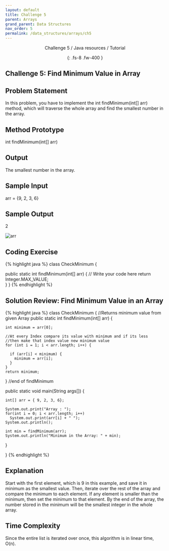 ```yaml
---
layout: default
title: Challenge 5
parent: Arrays
grand_parent: Data Structures
nav_order: 5
permalink: /data_structures/arrays/ch5
---
```

<div align="center" markdown="1">
Challenge 5 / Java resources / Tutorial

{: .fs-8 .fw-400 }
</div>

## Challenge 5: Find Minimum Value in Array

## Problem Statement 
In this problem, you have to implement the int findMinimum(int[] arr) method, which will traverse the whole array and find the smallest number in the array.

## Method Prototype 
int findMinimum(int[] arr)

## Output 
The smallest number in the array.

## Sample Input 
arr = {9, 2, 3, 6}

## Sample Output 
2

![arr](https://raw.githubusercontent.com/JavaLvivDev/prog-resources/master/resources/arr/arr85.png)

## Coding Exercise

{% highlight java %}
class CheckMinimum {

  public static int findMinimum(int[] arr) {
    // Write your code here
    return Integer.MAX_VALUE;        
  }
}
{% endhighlight %}

## Solution Review: Find Minimum Value in an Array

{% highlight java %}
class CheckMinimum
{
  //Returns minimum value from given Array 
  public static int findMinimum(int[] arr) {

    int minimum = arr[0];

    //At every Index compare its value with minimum and if its less 
    //then make that index value new minimum value
    for (int i = 1; i < arr.length; i++) {

      if (arr[i] < minimum) {
        minimum = arr[i];
      }
    }
    return minimum;
  } //end of findMinimum

  public static void main(String args[]) {

    int[] arr = { 9, 2, 3, 6};

    System.out.print("Array : ");
    for(int i = 0; i < arr.length; i++)
      System.out.print(arr[i] + " ");
    System.out.println();

    int min = findMinimum(arr);
    System.out.println("Minimum in the Array: " + min);

  }

} 
{% endhighlight %}

## Explanation 
Start with the first element, which is 9 in this example, and save it in minimum as the smallest value. Then, iterate over the rest of the array and compare the minimum to each element. If any element is smaller than the minimum, then set the minimum to that element. By the end of the array, the number stored in the minimum will be the smallest integer in the whole array.

## Time Complexity 
Since the entire list is iterated over once, this algorithm is in linear time, O(n).